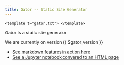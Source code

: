 ```yaml
---
title: Gator -- Static Site Generator
---
```


```txt
<template t="gator.txt"> </template>
```

Gator is a static site generator

We are currently on version {{ $gator_version }}

* [See markdown features in action here](markdown.html)
* [See a Jupyter notebook convered to an HTML page](notebook.html)
